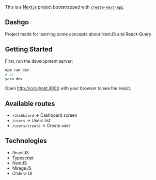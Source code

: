 This is a [Next.js](https://nextjs.org/) project bootstrapped with [`create-next-app`](https://github.com/vercel/next.js/tree/canary/packages/create-next-app).

## Dashgo
Project made for learning some concepts about NextJS and React-Query 

## Getting Started

First, run the development server:

```bash
npm run dev
# or
yarn dev
```

Open [http://localhost:3000](http://localhost:3000) with your browser to see the result.

## Available routes
- ```/dashboard``` -> Dashboard screen
- ```/users``` -> Users list
- ```/users/create``` -> Create user

## Technologies
- ReactJS
- Typescript
- NextJS
- MirageJS
- Chakra UI
